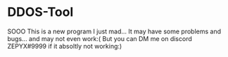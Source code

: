 # DDOS-Tool
SOOO This is a new program I just mad... It may have some problems and bugs... and may not even work:(
But you can DM me on discord ZEPYX#9999 if it absoltly not working:)

